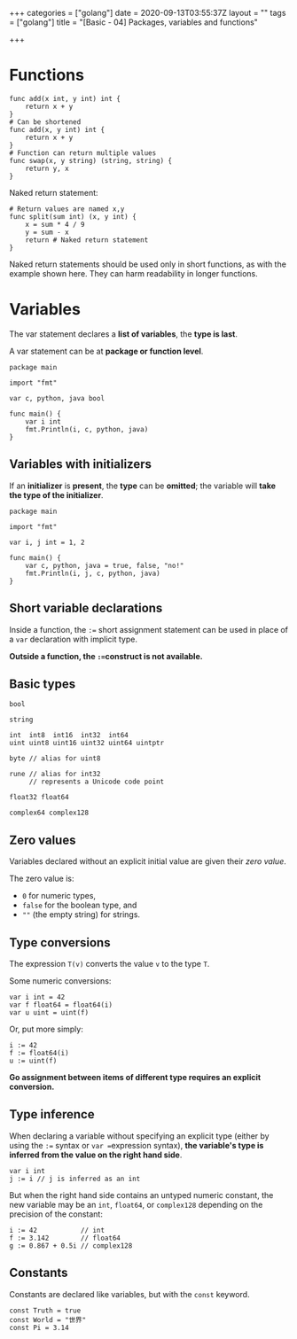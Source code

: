 +++
categories = ["golang"]
date = 2020-09-13T03:55:37Z
layout = ""
tags = ["golang"]
title = "[Basic - 04] Packages, variables and functions"

+++
# Functions

    func add(x int, y int) int {
        return x + y
    }
    # Can be shortened
    func add(x, y int) int {
        return x + y
    }
    # Function can return multiple values
    func swap(x, y string) (string, string) {
        return y, x
    }

Naked return statement:

    # Return values are named x,y
    func split(sum int) (x, y int) {
        x = sum * 4 / 9
        y = sum - x
        return # Naked return statement
    }

Naked return statements should be used only in short functions, as with the example shown here. They can harm readability in longer functions.

# Variables

The var statement declares a **list of variables**, the **type is last**.

A var statement can be at **package or function level**.

    package main
    
    import "fmt"
    
    var c, python, java bool
    
    func main() {
    	var i int
    	fmt.Println(i, c, python, java)
    }

## Variables with initializers

If an **initializer** is **present**, the **type** can be **omitted**; the variable will **take the type of the initializer**.

    package main
    
    import "fmt"
    
    var i, j int = 1, 2
    
    func main() {
    	var c, python, java = true, false, "no!"
    	fmt.Println(i, j, c, python, java)
    }

## Short variable declarations

Inside a function, the `:=` short assignment statement can be used in place of a `var` declaration with implicit type.

**Outside a function, the `:=`construct is not available.**

## Basic types

    bool
    
    string
    
    int  int8  int16  int32  int64
    uint uint8 uint16 uint32 uint64 uintptr
    
    byte // alias for uint8
    
    rune // alias for int32
         // represents a Unicode code point
    
    float32 float64
    
    complex64 complex128

## Zero values

Variables declared without an explicit initial value are given their _zero value_.

The zero value is:

* `0` for numeric types,
* `false` for the boolean type, and
* `""` (the empty string) for strings.

## Type conversions

The expression `T(v)` converts the value `v` to the type `T`.  
  
Some numeric conversions:

    var i int = 42
    var f float64 = float64(i)
    var u uint = uint(f)

Or, put more simply:

    i := 42
    f := float64(i)
    u := uint(f)

**Go assignment between items of different type requires an explicit conversion.**

## Type inference

When declaring a variable without specifying an explicit type (either by using the `:=` syntax or `var =`expression syntax), **the variable's type is inferred from the value on the right hand side**.

    var i int
    j := i // j is inferred as an int

But when the right hand side contains an untyped numeric constant, the new variable may be an `int`, `float64`, or `complex128` depending on the precision of the constant:

    i := 42           // int
    f := 3.142        // float64
    g := 0.867 + 0.5i // complex128

## Constants

Constants are declared like variables, but with the `const` keyword.

    const Truth = true
    const World = "世界"
    const Pi = 3.14
